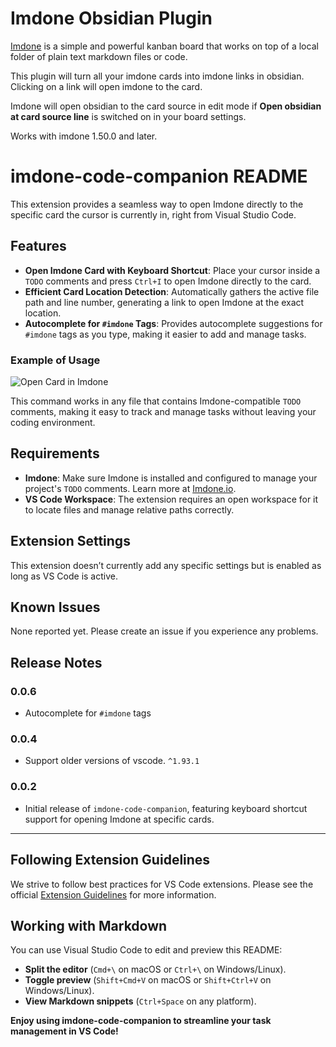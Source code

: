 Imdone Obsidian Plugin
====

[Imdone](https://imdone.io) is a simple and powerful kanban board that works on top of a local folder of plain text markdown files or code.

This plugin will turn all your imdone cards into imdone links in obsidian. Clicking on a link will open imdone to the card.

Imdone will open obsidian to the card source in edit mode if **Open obsidian at card source line** is switched on in your board settings.

Works with imdone 1.50.0 and later.

# imdone-code-companion README

This extension provides a seamless way to open Imdone directly to the specific card the cursor is currently in, right from Visual Studio Code.

## Features

- **Open Imdone Card with Keyboard Shortcut**: Place your cursor inside a `TODO` comments and press `Ctrl+I` to open Imdone directly to the card.
- **Efficient Card Location Detection**: Automatically gathers the active file path and line number, generating a link to open Imdone at the exact location.
- **Autocomplete for `#imdone` Tags**: Provides autocomplete suggestions for `#imdone` tags as you type, making it easier to add and manage tasks.

### Example of Usage

![Open Card in Imdone](imdone-code-companion.gif)

This command works in any file that contains Imdone-compatible `TODO` comments, making it easy to track and manage tasks without leaving your coding environment.

## Requirements

- **Imdone**: Make sure Imdone is installed and configured to manage your project's `TODO` comments. Learn more at [Imdone.io](https://imdone.io).
- **VS Code Workspace**: The extension requires an open workspace for it to locate files and manage relative paths correctly.

## Extension Settings

This extension doesn’t currently add any specific settings but is enabled as long as VS Code is active.

## Known Issues

None reported yet. Please create an issue if you experience any problems.

## Release Notes

### 0.0.6

- Autocomplete for `#imdone` tags

### 0.0.4

- Support older versions of vscode. `^1.93.1`

### 0.0.2

- Initial release of `imdone-code-companion`, featuring keyboard shortcut support for opening Imdone at specific cards.

---

## Following Extension Guidelines

We strive to follow best practices for VS Code extensions. Please see the official [Extension Guidelines](https://code.visualstudio.com/api/references/extension-guidelines) for more information.

## Working with Markdown

You can use Visual Studio Code to edit and preview this README:

* **Split the editor** (`Cmd+\` on macOS or `Ctrl+\` on Windows/Linux).
* **Toggle preview** (`Shift+Cmd+V` on macOS or `Shift+Ctrl+V` on Windows/Linux).
* **View Markdown snippets** (`Ctrl+Space` on any platform).

**Enjoy using imdone-code-companion to streamline your task management in VS Code!**
